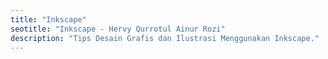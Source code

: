 ```yaml
---
title: "Inkscape"
seotitle: "Inkscape - Hervy Qurrotul Ainur Rozi"
description: "Tips Desain Grafis dan Ilustrasi Menggunakan Inkscape."
---
```

